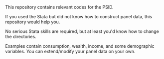 This repository contains relevant codes for the PSID.

If you used the Stata but did not know how to construct panel data, this repository would help you.

No serious Stata skills are required, but at least you'd know how to change the directories.

Examples contain consumption, wealth, income, and some demographic variables. You can extend/modify your panel data on your own.

